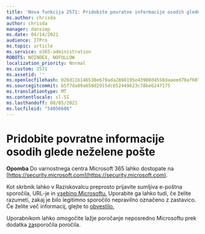 ```yaml
---
title: 'Nova funkcija 2571: Pridobite povratne informacije osodih glede neželene pošte'
ms.author: chrisda
author: chrisda
manager: dansimp
ms.date: 04/14/2021
audience: ITPro
ms.topic: article
ms.service: o365-administration
ROBOTS: NOINDEX, NOFOLLOW
localization_priority: Normal
ms.custom: 2571
ms.assetid: ''
ms.openlocfilehash: 026d11b146538e678ada2860195e43908d4558daaeed70af607e34ec427d0501
ms.sourcegitcommit: b5f7da89a650d2915dc652449623c78be6247175
ms.translationtype: MT
ms.contentlocale: sl-SI
ms.lasthandoff: 08/05/2021
ms.locfileid: "54056686"
---
```

# <a name="get-feedback-about-spam-judgments"></a>Pridobite povratne informacije osodih glede neželene pošte

**Opomba** Do varnostnega centra Microsoft 365 lahko dostopate na [https://security.microsoft.com](https://security.microsoft.com).

Kot skrbnik lahko v Raziskovalcu preprosto prijavite sumljiva e-poštna sporočila, URL-je in [vsebino Microsoftu.](https://security.microsoft.com/reportsubmission) Uporabite ga lahko tudi, če želite razumeti, zakaj je bilo legitimno sporočilo nepravilno označeno z zastavico. Če želite več informacij, glejte to [obvestilo.](https://techcommunity.microsoft.com/t5/Security-Privacy-and-Compliance/Empower-security-teams-to-easily-report-suspicious-emails-amp/ba-p/752622)

Uporabnikom lahko omogočite lažje poročanje neposredno Microsoftu prek dodatka [za](https://appsource.microsoft.com/product/office/WA104381180?src=office&tab=Overview)sporočila poročila.
